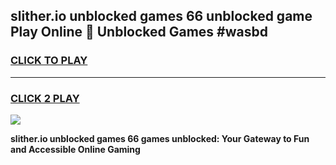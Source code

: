 
## slither.io unblocked games 66 unblocked game Play Online 👋 Unblocked Games #wasbd
<h3>
<a href="https://premium.freeplayer.one?title=slither.io_unblocked_games_66&ref=21F">CLICK TO PLAY</a></h3>
<hr>

<h3>
<a href="https://premium.freeplayer.one?title=slither.io_unblocked_games_66&ref=21F">CLICK 2 PLAY</a>
  
</h3>

<a href="https://premium.freeplayer.one?title=slither.io_unblocked_games_66&ref=21F/"><img src="https://clearcache.store/games.png"></a>


**slither.io unblocked games 66 games unblocked: Your Gateway to Fun and Accessible Online Gaming**

